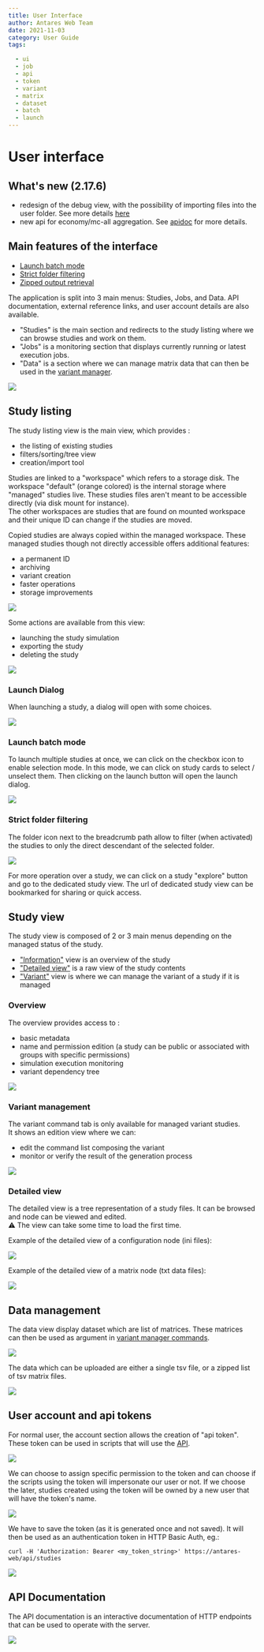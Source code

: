 ```yaml
---
title: User Interface
author: Antares Web Team
date: 2021-11-03
category: User Guide
tags:

  - ui
  - job
  - api
  - token
  - variant
  - matrix
  - dataset
  - batch
  - launch
---
```


# User interface

## What's new (2.17.6)
- redesign of the debug view, with the possibility of importing files into the user folder. See more details [here](./study/05-debug.md)
- new api for economy/mc-all aggregation. See [apidoc](#api-documentation) for more details.

## Main features of the interface

- [Launch batch mode](#launch-batch-mode)
- [Strict folder filtering](#strict-folder-filtering)
- [Zipped output retrieval](#launch-dialog)

The application is split into 3 main menus: Studies, Jobs, and Data.
API documentation, external reference links, and user account details are also available.

- "Studies" is the main section and redirects to the study listing where we can browse studies and work on them.
- "Jobs" is a monitoring section that displays currently running or latest execution jobs.
- "Data" is a section where we can manage matrix data that can then be used in
  the [variant manager](#variant-management).

![](../assets/media/img/userguide_mainmenu.png)

## Study listing

The study listing view is the main view, which provides :

- the listing of existing studies
- filters/sorting/tree view
- creation/import tool

Studies are linked to a "workspace" which refers to a storage disk. The workspace "default" (orange colored) is
the internal storage where "managed" studies live. These studies files aren't meant to be accessible directly (via disk
mount for instance).  
The other workspaces are studies that are found on mounted workspace and their unique ID can change if the studies are
moved.

Copied studies are always copied within the managed workspace. These managed studies though not directly accessible
offers additional features:

- a permanent ID
- archiving
- variant creation
- faster operations
- storage improvements

![](../assets/media/img/userguide_studylisting.png)

Some actions are available from this view:

- launching the study simulation
- exporting the study
- deleting the study

![](../assets/media/img/userguide_studyactions.png)

### Launch Dialog

When launching a study, a dialog will open with some choices.

![](../assets/media/img/userguide_launch_dialog.png)

### Launch batch mode

To launch multiple studies at once, we can click on the checkbox icon to enable selection mode. In this mode, we can
click
on study cards to select / unselect them. Then clicking on the launch button will open
the launch dialog.

![](../assets/media/img/userguide_batch_launch.png)

### Strict folder filtering

The folder icon next to the breadcrumb path allow to filter (when activated) the studies to only the direct descendant
of the selected folder.

![](../assets/media/img/userguide_strict_folder_filter.png)

For more operation over a study, we can click on a study "explore" button and go to the dedicated study view.
The url of dedicated study view can be bookmarked for sharing or quick access.

## Study view

The study view is composed of 2 or 3 main menus depending on the managed status of the study.

- ["Information"](#overview) view is an overview of the study
- ["Detailed view"](#detailed-view) is a raw view of the study contents
- ["Variant"](#variant-management) view is where we can manage the variant of a study if it is managed

### Overview

The overview provides access to :

- basic metadata
- name and permission edition (a study can be public or associated with groups with specific permissions)
- simulation execution monitoring
- variant dependency tree

![](../assets/media/img/userguide_studyoverview.png)

### Variant management

The variant command tab is only available for managed variant studies.  
It shows an edition view where we can:

- edit the command list composing the variant
- monitor or verify the result of the generation process

![](../assets/media/img/userguide_variantcommands.png)

### Detailed view

The detailed view is a tree representation of a study files.
It can be browsed and node can be viewed and edited.  
:warning: The view can take some time to load the first time.

Example of the detailed view of a configuration node (ini files):

![](../assets/media/img/userguide_treeview_json.png)

Example of the detailed view of a matrix node (txt data files):

![](../assets/media/img/userguide_treeview_matrix.png)

## Data management

The data view display dataset which are list of matrices.
These matrices can then be used as argument in [variant manager commands](./3-variant_manager.md#command-list).

![](../assets/media/img/userguide_dataset_listing.png)

The data which can be uploaded are either a single tsv file, or a zipped list of tsv matrix files.

![](../assets/media/img/userguide_dataset_creation.png)

## User account and api tokens

For normal user, the account section allows the creation of "api token".  
These token can be used in scripts that will use the [API](#api-documentation).

![](../assets/media/img/userguide_token_listing.png)

We can choose to assign specific permission to the token and can choose if the scripts using the token will impersonate
our user or not.
If we choose the later, studies created using the token will be owned by a new user that will have the token's name.

![](../assets/media/img/userguide_token_creation.png)

We have to save the token (as it is generated once and not saved). It will then be used as an authentication token in
HTTP Basic Auth, eg.:

```
curl -H 'Authorization: Bearer <my_token_string>' https://antares-web/api/studies
```

![](../assets/media/img/userguide_token_result.png)

## API Documentation

The API documentation is an interactive documentation of HTTP endpoints that can be used to operate with the server.

![](../assets/media/img/userguide_apidoc.png)
